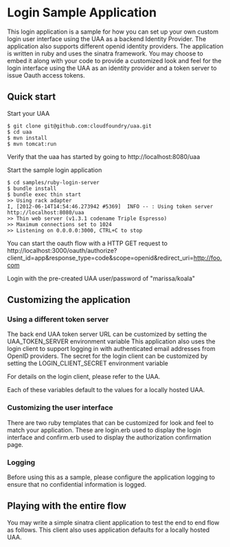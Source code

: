 # Login Sample Application

This login application is a sample for how you can set up your own custom login user interface using the UAA as a backend Identity Provider. The application also supports different openid identity providers. The application is written in ruby and uses the sinatra framework. You may choose to embed it along with your code to provide a customized look and feel for the login interface using the UAA as an identity provider and a token server to issue Oauth access tokens.

## Quick start

Start your UAA

    $ git clone git@github.com:cloudfoundry/uaa.git
    $ cd uaa
    $ mvn install
    $ mvn tomcat:run

Verify that the uaa has started by going to http://localhost:8080/uaa

Start the sample login application

    $ cd samples/ruby-login-server
    $ bundle install
    $ bundle exec thin start
    >> Using rack adapter
    I, [2012-06-14T14:54:46.273942 #5369]  INFO -- : Using token server http://localhost:8080/uaa
    >> Thin web server (v1.3.1 codename Triple Espresso)
    >> Maximum connections set to 1024
    >> Listening on 0.0.0.0:3000, CTRL+C to stop

You can start the oauth flow with a HTTP GET request to http://localhost:3000/oauth/authorize?client_id=app&response_type=code&scope=openid&redirect_uri=http://foo.com

Login with the pre-created UAA user/password of "marissa/koala"

## Customizing the application

### Using a different token server

The back end UAA token server URL can be customized by setting the UAA_TOKEN_SERVER environment variable
This application also uses the login client to support logging in with authenticated email addresses from OpenID providers. The secret for the login client can be customized by 
setting the LOGIN_CLIENT_SECRET environment variable

For details on the login client, please refer to the UAA.

Each of these variables default to the values for a locally hosted UAA.

### Customizing the user interface

There are two ruby templates that can be customized for look and feel to match your application. These are login.erb used to display the login interface and confirm.erb used to display the authorization confirmation page.

### Logging

Before using this as a sample, please configure the application logging to ensure that no confidential information is logged.

## Playing with the entire flow

You may write a simple sinatra client application to test the end to end flow as follows. This client also uses application defaults for a locally hosted UAA.

 
